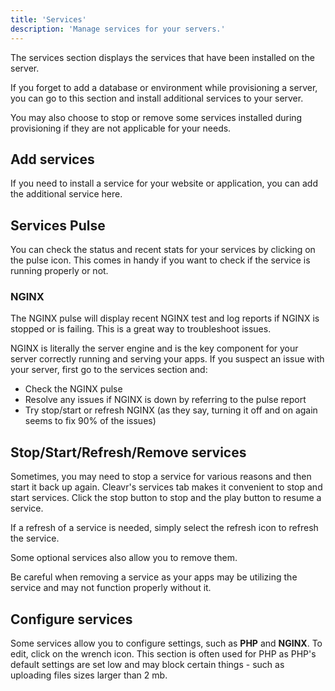 ```yaml
---
title: 'Services'
description: 'Manage services for your servers.'
---
```


The services section displays the services that have been installed on the server. 

If you forget to add a database or environment while provisioning a server, you can go to this section and install 
additional services to your server. 

You may also choose to stop or remove some services installed during provisioning if they are not applicable for your needs. 

## Add services
If you need to install a service for your website or application, you can add the additional service here. 

## Services Pulse 
You can check the status and recent stats for your services by clicking on the pulse icon. This comes in handy if you want to check 
if the service is running properly or not. 

### NGINX 
The NGINX pulse will display recent NGINX test and log reports if NGINX is stopped or is failing. This is a great way to troubleshoot issues. 

<base-info>
NGINX is literally the server engine and is the key component for your server correctly running and serving your apps. If you
suspect an issue with your server, first go to the services section and: 
    <ul>
        <li>
            Check the NGINX pulse
        </li>
        <li>
            Resolve any issues if NGINX is down by referring to the pulse report
        </li>
        <li>
            Try stop/start or refresh NGINX (as they say, turning it off and on again seems to fix 90% of the issues)
        </li>
    </ul>
</base-info>

## Stop/Start/Refresh/Remove services
Sometimes, you may need to stop a service for various reasons and then start it back up again. Cleavr's services tab makes it convenient to stop and start services. Click the stop button to stop and the play button to resume a service. 

If a refresh of a service is needed, simply select the refresh icon to refresh the service. 

Some optional services also allow you to remove them. 

<base-alert>
Be careful when removing a service as your apps may be utilizing the service and may not function properly without it.
</base-alert>
 

## Configure services
Some services allow you to configure settings, such as **PHP** and **NGINX**. To edit, click on the wrench icon. 
This section is often used for PHP as PHP's default settings are set low and may block certain things - such as uploading 
files sizes larger than 2 mb. 


